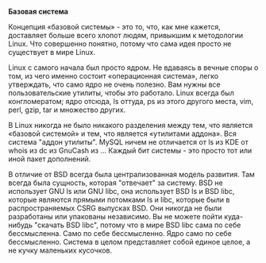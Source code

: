 **Базовая система**

Концепция «базовой системы» - это то, что, как мне кажется, доставляет больше всего хлопот людям, привыкшим к методологии Linux. Что совершенно понятно, потому что сама идея просто не существует в мире Linux.

Linux с самого начала был просто ядром. Не вдаваясь в вечные споры о том, из чего именно состоит «операционная система», легко утверждать, что само ядро ​​не очень полезно. Вам нужны все пользовательские утилиты, чтобы это работало. Linux всегда был конгломератом; ядро отсюда, ls оттуда, ps из этого другого места, vim, perl, gzip, tar и множество других.

В Linux никогда не было никакого разделения между тем, что является «базовой системой» и тем, что является «утилитами аддона». Вся система "аддон утилиты". MySQL ничем не отличается от ls из KDE от whois из dc из GnuCash из ... Каждый бит системы - это просто тот или иной пакет дополнений.

В отличие от BSD всегда была централизованная модель развития. Там всегда была сущность, которая "отвечает" за систему. BSD не использует GNU ls или GNU libc, она использует BSD ls и BSD libc, которые являются прямыми потомками ls и libc, которые были в распространяемых CSRG выпусках BSD. Они никогда не были разработаны или упакованы независимо. Вы не можете пойти куда-нибудь "скачать BSD libc", потому что в мире BSD libc сама по себе бессмысленна. Само по себе бессмысленно. Ядро само по себе бессмысленно. Система в целом представляет собой единое целое, а не кучку маленьких кусочков.
